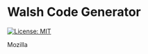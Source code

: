 # Walsh Code Generator

[![License: MIT](https://img.shields.io/badge/License-MIT-yellow.svg)](https://opensource.org/licenses/MIT)

Mozilla
